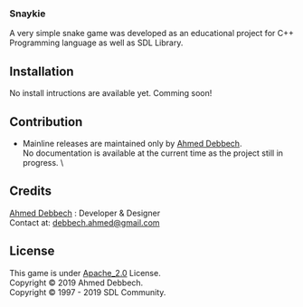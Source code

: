 ### Snaykie
A very simple snake game was developed as an educational project for C++ Programming language as well as SDL Library.
## Installation
No install intructions are available yet. Comming soon!
## Contribution 
* Mainline releases are maintained only by [Ahmed Debbech](https://www.twitter.com/AhmedDebb). \
No documentation is available at the current time as the project still in progress. \
## Credits
[Ahmed Debbech](https://twitter.com/AhmedDebb) : Developer & Designer\
Contact at: debbech.ahmed@gmail.com
## License
This game is under [Apache_2.0](https://www.apache.org/licenses/LICENSE-2.0) License.\
Copyright © 2019 Ahmed Debbech.\
Copyright © 1997 - 2019 SDL Community. 
